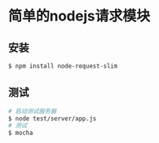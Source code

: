 # 简单的nodejs请求模块

## 安装

```bash
$ npm install node-request-slim
```

## 测试

```bash
# 启动测试服务器
$ node test/server/app.js
# 测试
$ mocha
```
